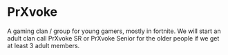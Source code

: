 # PrXvoke
A gaming clan / group for young gamers, mostly in fortnite. We will start an adult clan call PrXvoke SR or PrXvoke Senior for the older people if we get at least 3 adult members.
